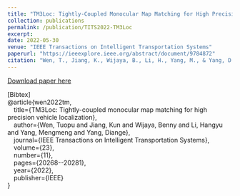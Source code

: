 ```yaml
---
title: "TM3Loc: Tightly-Coupled Monocular Map Matching for High Precision Vehicle Localization"
collection: publications
permalink: /publication/TITS2022-TM3Loc
excerpt:
date: 2022-05-30
venue: "IEEE Transactions on Intelligent Transportation Systems"
paperurl: "https://ieeexplore.ieee.org/abstract/document/9784872"
citation: "Wen, T., Jiang, K., Wijaya, B., Li, H., Yang, M., & Yang, D. (2022). TM3Loc: Tightly-coupled monocular map matching for high precision vehicle localization. IEEE Transactions on Intelligent Transportation Systems, 23(11), 20268-20281."
---
```

<!-- This paper is about the number 1. The number 2 is left for future work. -->

[Download paper here](https://hangyu-li.github.io/files/TITS2022-TM3Loc.pdf)

\[Bibtex\]  
@article{wen2022tm,  
&emsp;title={TM3Loc: Tightly-coupled monocular map matching for high precision vehicle localization},  
&emsp;author={Wen, Tuopu and Jiang, Kun and Wijaya, Benny and Li, Hangyu and Yang, Mengmeng and Yang, Diange},  
&emsp;journal={IEEE Transactions on Intelligent Transportation Systems},  
&emsp;volume={23},  
&emsp;number={11},  
&emsp;pages={20268--20281},  
&emsp;year={2022},  
&emsp;publisher={IEEE}  
} 

<!-- Recommended citation: Your Name, You. (2009). "Paper Title Number 1." <i>Journal 1</i>. 1(1). -->